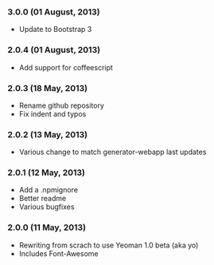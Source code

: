 ### 3.0.0 (01 August, 2013)

* Update to Bootstrap 3

### 2.0.4 (01 August, 2013)

* Add support for coffeescript

### 2.0.3 (18 May, 2013)

* Rename github repository
* Fix indent and typos

### 2.0.2 (13 May, 2013)

* Various change to match generator-webapp last updates

### 2.0.1 (12 May, 2013)

* Add a .npmignore
* Better readme
* Various bugfixes

### 2.0.0 (11 May, 2013)

* Rewriting from scrach to use Yeoman 1.0 beta (aka yo)
* Includes Font-Awesome
